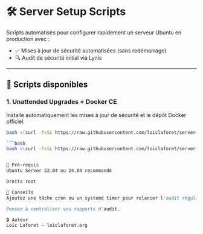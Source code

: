 # 🛠️ Server Setup Scripts

Scripts automatisés pour configurer rapidement un serveur Ubuntu en production avec :

- ✅ Mises à jour de sécurité automatisées (sans redémarrage)  
- 🔍 Audit de sécurité initial via Lynis

---

## 📜 Scripts disponibles

### 1. Unattended Upgrades + Docker CE

Installe automatiquement les mises à jour de sécurité et le dépôt Docker officiel.

```bash
bash <(curl -fsSL https://raw.githubusercontent.com/loiclaforet/server-setup/main/setup-unattended-prod.sh)

```bash
bash <(curl -fsSL https://raw.githubusercontent.com/loiclaforet/server-setup/main/setup-lynis.sh)


📌 Pré-requis
Ubuntu Server 22.04 ou 24.04 recommandé

Droits root

🧰 Conseils
Ajoutez une tâche cron ou un systemd timer pour relancer l'audit régulièrement.

Pensez à centraliser vos rapports d'audit.

🔒 Auteur
Loïc Laforet – loiclaforet.org
